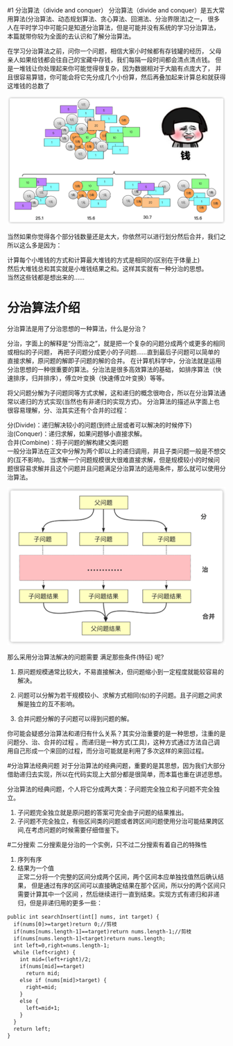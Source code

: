 #1 分治算法（divide and conquer）
分治算法（divide and conquer）是五大常用算法(分治算法、动态规划算法、贪心算法、回溯法、分治界限法)之一，
很多人在平时学习中可能只是知道分治算法，但是可能并没有系统的学习分治算法，
本篇就带你较为全面的去认识和了解分治算法。  

在学习分治算法之前，问你一个问题，相信大家小时候都有存钱罐的经历，
父母亲人如果给钱都会往自己的宝藏中存钱，我们每隔一段时间都会清点清点钱。
但是一堆钱让你处理起来你可能觉得很复杂，因为数据相对于大脑有点庞大了，
并且很容易算错，你可能会将它先分成几个小份算，然后再叠加起来计算总和就获得这堆钱的总数了  

![查钱](./image/divide1.png)


当然如果你觉得各个部分钱数量还是太大，你依然可以进行划分然后合并，我们之所以这么多是因为：  

计算每个小堆钱的方式和计算最大堆钱的方式是相同的(区别在于体量上)  
然后大堆钱总和其实就是小堆钱结果之和。这样其实就有一种分治的思想。  
当然这些钱都是想出来的……  

# 分治算法介绍
分治算法是用了分治思想的一种算法，什么是分治？  

分治，字面上的解释是“分而治之”，就是把一个复杂的问题分成两个或更多的相同或相似的子问题，
再把子问题分成更小的子问题……直到最后子问题可以简单的直接求解，原问题的解即子问题的解的合并。
在计算机科学中，分治法就是运用分治思想的一种很重要的算法。分治法是很多高效算法的基础，
如排序算法（快速排序，归并排序），傅立叶变换（快速傅立叶变换）等等。  

将父问题分解为子问题同等方式求解，这和递归的概念很吻合，所以在分治算法通常以递归的方式实现(当然也有非递归的实现方式)。
分治算法的描述从字面上也很容易理解，分、治其实还有个合并的过程：  

分(Divide)：递归解决较小的问题(到终止层或者可以解决的时候停下)  
治(Conquer)：递归求解，如果问题够小直接求解。  
合并(Combine)：将子问题的解构建父类问题  
一般分治算法在正文中分解为两个即以上的递归调用，并且子类问题一般是不想交的(互不影响)。
当求解一个问题规模很大很难直接求解，但是规模较小的时候问题很容易求解并且这个问题并且问题满足分治算法的适用条件，那么就可以使用分治算法。  

![divide2](./image/divide2.png)

那么采用分治算法解决的问题需要 满足那些条件(特征) 呢?  

1. 原问题规模通常比较大，不易直接解决，但问题缩小到一定程度就能较容易的解决。

2. 问题可以分解为若干规模较小、求解方式相同(似)的子问题。且子问题之间求解是独立的互不影响。

3. 合并问题分解的子问题可以得到问题的解。

你可能会疑惑分治算法和递归有什么关系？其实分治重要的是一种思想，注重的是问题分、治、合并的过程
。而递归是一种方式(工具)，这种方式通过方法自己调用自己形成一个来回的过程，而分治可能就是利用了多次这样的来回过程。  

#分治算法经典问题
对于分治算法的经典问题，重要的是其思想，因为我们大部分借助递归去实现，所以在代码实现上大部分都是很简单，而本篇也重在讲述思想。

分治算法的经典问题，个人将它分成两大类：子问题完全独立和子问题不完全独立。

1. 子问题完全独立就是原问题的答案可完全由子问题的结果推出。
2. 子问题不完全独立，有些区间类的问题或者跨区间问题使用分治可能结果跨区间,在考虑问题的时候需要仔细借鉴下。

#二分搜索
二分搜索是分治的一个实例，只不过二分搜索有着自己的特殊性

1. 序列有序
2. 结果为一个值  
正常二分将一个完整的区间分成两个区间，两个区间本应单独找值然后确认结果，
但是通过有序的区间可以直接确定结果在那个区间，所以分的两个区间只需要计算其中一个区间
，然后继续进行一直到结束。实现方式有递归和非递归，但是非递归用的更多一些：
```shell script
public int searchInsert(int[] nums, int target) {
  if(nums[0]>=target)return 0;//剪枝
  if(nums[nums.length-1]==target)return nums.length-1;//剪枝
  if(nums[nums.length-1]<target)return nums.length;
  int left=0,right=nums.length-1;
  while (left<right) {
    int mid=(left+right)/2;
    if(nums[mid]==target)
      return mid;
    else if (nums[mid]>target) {
      right=mid;
    }
    else {
      left=mid+1;
    }
  }
  return left;
}
```
